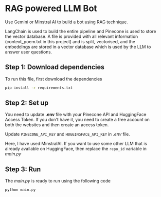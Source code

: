 # RAG powered LLM Bot
Use Gemini or Minstral AI to build a bot using RAG technique.

LangChain is used to build the entire pipeline and Pinecone is used to store the vector database.
A file is provided with all relevant information (context_poem.txt in this project) and is
split, vectorised, and the embeddings are stored in a vector database which is used by the LLM
to answer user questions.

## Step 1: Download dependencies
To run this file, first download the dependencies
```bash
pip install -r requirements.txt
```

## Step 2: Set up
You need to update __.env__ file with your Pinecone API and HuggingFace Access Token. If you
don't have it, you need to create a free account on both the websites and then create an 
access token.

Update `PINECONE_API_KEY` and `HUGGINGFACE_API_KEY` in _.env_ file.

Here, I have used MinstralAI. If you want to use some other LLM that is already available on
HuggingFace, then replace the `repo_id` variable in _main.py_

## Step 3: Run
The _main.py_ is ready to run using the following code

```bash
python main.py
```
